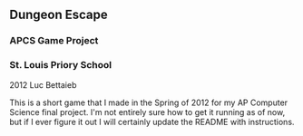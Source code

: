 ## Dungeon Escape
### APCS Game Project
### St. Louis Priory School
2012 Luc Bettaieb

This is a short game that I made in the Spring of 2012 for my AP Computer Science final project.  I'm not entirely sure how to get it running as of now, but if I ever figure it out I will certainly update the README with instructions.
